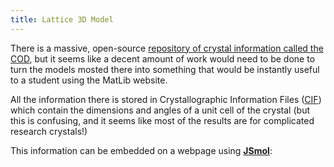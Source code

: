 ```yaml
---
title: Lattice 3D Model
---
```



There is a massive, open-source [repository of crystal information called the COD](https://www.crystallography.net/cod/browse.html), but it seems like a decent amount of work would need to be done to turn the models mosted there into something that would be instantly useful to a student using the MatLib website.

All the information there is stored in Crystallographic Information Files ([CIF](https://en.wikipedia.org/wiki/Crystallographic_Information_File)) which contain the dimensions and angles of a unit cell of the crystal (but this is confusing, and it seems like most of the results are for complicated research crystals!)

This information can be embedded on a webpage using [**JSmol**](https://wiki.jmol.org/index.php/Jmol_PHP):


<script type="text/javascript" src="https://chemapps.stolaf.edu/jmol/jsmol/JSmol.min.js"></script>

<script type="text/javascript">
    window.addEventListener("DOMContentLoaded", function () {
        var jmolApplet = Jmol.getApplet("jmolApplet", {
            width: 40vw,
            height: 40vw,
            serverURL: "https://chemapps.stolaf.edu/jmol/jsmol/php/jsmol.php",
            j2sPath: "https://chemapps.stolaf.edu/jmol/jsmol/j2s",
            script: "load inline https://www.crystallography.net/cod/4313209.cif@201982",
        });
    });
</script>

<div id="jmolApplet"></div>

